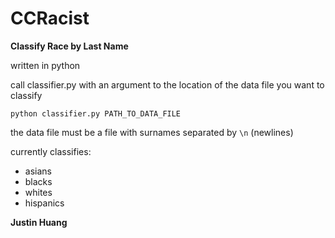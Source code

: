 CCRacist
=======
**Classify Race by Last Name**


written in python

call classifier.py with an argument to the location of the data file you want to classify
	
	python classifier.py PATH_TO_DATA_FILE

the data file must be a file with surnames separated by `\n` (newlines)

currently classifies: 
*	asians
*	blacks
*	whites
*	hispanics

__Justin Huang__